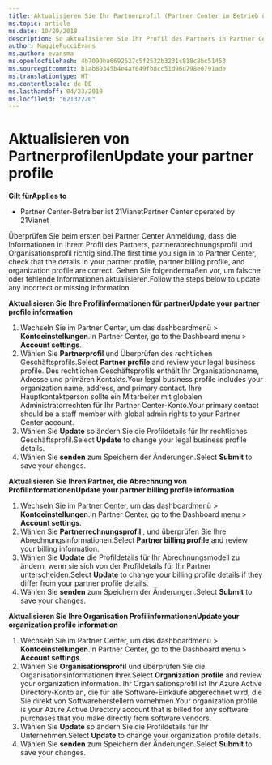 ```yaml
---
title: Aktualisieren Sie Ihr Partnerprofil (Partner Center im Betrieb über 21Vianet)
ms.topic: article
ms.date: 10/29/2018
description: So aktualisieren Sie Ihr Profil des Partners in Partner Center.
author: MaggiePucciEvans
ms.author: evansma
ms.openlocfilehash: 4b7090ba6692627c5f2532b3231c818c8bc51453
ms.sourcegitcommit: b1ab80345b4e4af649fb8cc51d96d798e0791ade
ms.translationtype: HT
ms.contentlocale: de-DE
ms.lasthandoff: 04/23/2019
ms.locfileid: "62132220"
---
```

# <a name="update-your-partner-profile"></a><span data-ttu-id="e68f4-103">Aktualisieren von Partnerprofilen</span><span class="sxs-lookup"><span data-stu-id="e68f4-103">Update your partner profile</span></span>


<span data-ttu-id="e68f4-104">**Gilt für**</span><span class="sxs-lookup"><span data-stu-id="e68f4-104">**Applies to**</span></span>

-   <span data-ttu-id="e68f4-105">Partner Center-Betreiber ist 21Vianet</span><span class="sxs-lookup"><span data-stu-id="e68f4-105">Partner Center operated by 21Vianet</span></span>


<span data-ttu-id="e68f4-106">Überprüfen Sie beim ersten bei Partner Center Anmeldung, dass die Informationen in Ihrem Profil des Partners, partnerabrechnungsprofil und Organisationsprofil richtig sind.</span><span class="sxs-lookup"><span data-stu-id="e68f4-106">The first time you sign in to Partner Center, check that the details in your partner profile, partner billing profile, and organization profile are correct.</span></span> <span data-ttu-id="e68f4-107">Gehen Sie folgendermaßen vor, um falsche oder fehlende Informationen aktualisieren.</span><span class="sxs-lookup"><span data-stu-id="e68f4-107">Follow the steps below to update any incorrect or missing information.</span></span>

<span data-ttu-id="e68f4-108">**Aktualisieren Sie Ihre Profilinformationen für partner**</span><span class="sxs-lookup"><span data-stu-id="e68f4-108">**Update your partner profile information**</span></span>

1. <span data-ttu-id="e68f4-109">Wechseln Sie im Partner Center, um das dashboardmenü &gt; **Kontoeinstellungen**.</span><span class="sxs-lookup"><span data-stu-id="e68f4-109">In Partner Center, go to the Dashboard menu &gt; **Account settings**.</span></span>
2. <span data-ttu-id="e68f4-110">Wählen Sie **Partnerprofil** und Überprüfen des rechtlichen Geschäftsprofils.</span><span class="sxs-lookup"><span data-stu-id="e68f4-110">Select **Partner profile** and review your legal business profile.</span></span> <span data-ttu-id="e68f4-111">Des rechtlichen Geschäftsprofils enthält Ihr Organisationsname, Adresse und primären Kontakts.</span><span class="sxs-lookup"><span data-stu-id="e68f4-111">Your legal business profile includes your organization name, address, and primary contact.</span></span> <span data-ttu-id="e68f4-112">Ihre Hauptkontaktperson sollte ein Mitarbeiter mit globalen Administratorrechten für Ihr Partner Center-Konto.</span><span class="sxs-lookup"><span data-stu-id="e68f4-112">Your primary contact should be a staff member with global admin rights to your Partner Center account.</span></span> 
3. <span data-ttu-id="e68f4-113">Wählen Sie **Update** so ändern Sie die Profildetails für Ihr rechtliches Geschäftsprofil.</span><span class="sxs-lookup"><span data-stu-id="e68f4-113">Select **Update** to change your legal business profile details.</span></span>  
4. <span data-ttu-id="e68f4-114">Wählen Sie **senden** zum Speichern der Änderungen.</span><span class="sxs-lookup"><span data-stu-id="e68f4-114">Select **Submit** to save your changes.</span></span>

<span data-ttu-id="e68f4-115">**Aktualisieren Sie Ihren Partner, die Abrechnung von Profilinformationen**</span><span class="sxs-lookup"><span data-stu-id="e68f4-115">**Update your partner billing profile information**</span></span>

1. <span data-ttu-id="e68f4-116">Wechseln Sie im Partner Center, um das dashboardmenü &gt; **Kontoeinstellungen**.</span><span class="sxs-lookup"><span data-stu-id="e68f4-116">In Partner Center, go to the Dashboard menu &gt; **Account settings**.</span></span>
2. <span data-ttu-id="e68f4-117">Wählen Sie **Partnerrechnungsprofil** , und überprüfen Sie Ihre Abrechnungsinformationen.</span><span class="sxs-lookup"><span data-stu-id="e68f4-117">Select **Partner billing profile** and review your billing information.</span></span> 
3. <span data-ttu-id="e68f4-118">Wählen Sie **Update** die Profildetails für Ihr Abrechnungsmodell zu ändern, wenn sie sich von der Profildetails für Ihr Partner unterscheiden.</span><span class="sxs-lookup"><span data-stu-id="e68f4-118">Select **Update** to change your billing profile details if they differ from your partner profile details.</span></span>
4. <span data-ttu-id="e68f4-119">Wählen Sie **senden** zum Speichern der Änderungen.</span><span class="sxs-lookup"><span data-stu-id="e68f4-119">Select **Submit** to save your changes.</span></span>

<span data-ttu-id="e68f4-120">**Aktualisieren Sie Ihre Organisation Profilinformationen**</span><span class="sxs-lookup"><span data-stu-id="e68f4-120">**Update your organization profile information**</span></span>

1. <span data-ttu-id="e68f4-121">Wechseln Sie im Partner Center, um das dashboardmenü &gt; **Kontoeinstellungen**.</span><span class="sxs-lookup"><span data-stu-id="e68f4-121">In Partner Center, go to the Dashboard menu &gt; **Account settings**.</span></span>
2. <span data-ttu-id="e68f4-122">Wählen Sie **Organisationsprofil** und überprüfen Sie die Organisationsinformationen Ihrer.</span><span class="sxs-lookup"><span data-stu-id="e68f4-122">Select **Organization profile** and review your organization information.</span></span> <span data-ttu-id="e68f4-123">Ihr Organisationsprofil ist Ihr Azure Active Directory-Konto an, die für alle Software-Einkäufe abgerechnet wird, die Sie direkt von Softwareherstellern vornehmen.</span><span class="sxs-lookup"><span data-stu-id="e68f4-123">Your organization profile is your Azure Active Directory account that is billed for any software purchases that you make directly from software vendors.</span></span>
3. <span data-ttu-id="e68f4-124">Wählen Sie **Update** so ändern Sie die Profildetails für Ihr Unternehmen.</span><span class="sxs-lookup"><span data-stu-id="e68f4-124">Select **Update** to change your organization profile details.</span></span>
4. <span data-ttu-id="e68f4-125">Wählen Sie **senden** zum Speichern der Änderungen.</span><span class="sxs-lookup"><span data-stu-id="e68f4-125">Select **Submit** to save your changes.</span></span>
